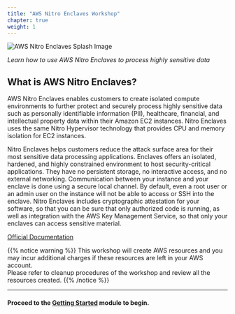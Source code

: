 ```yaml
---
title: "AWS Nitro Enclaves Workshop"
chapter: true
weight: 1
---
```


<!-- TODO: Temporarily fixing duplicate headers in chapters on published workshop. Note: This hides header from local build.
# AWS Nitro Enclaves Workshop
-->

![AWS Nitro Enclaves Splash Image](/images/nitro-enclaves.png?featherlight=false)

_Learn how to use AWS Nitro Enclaves to process highly sensitive data_
## What is AWS Nitro Enclaves?

AWS Nitro Enclaves enables customers to create isolated compute environments to further protect and securely process highly sensitive data such as personally identifiable information (PII), healthcare, financial, and intellectual property data within their Amazon EC2 instances. Nitro Enclaves uses the same Nitro Hypervisor technology that provides CPU and memory isolation for EC2 instances.

Nitro Enclaves helps customers reduce the attack surface area for their most sensitive data processing applications. Enclaves offers an isolated, hardened, and highly constrained environment to host security-critical applications. They have no persistent storage, no interactive access, and no external networking. Communication between your instance and your enclave is done using a secure local channel. By default, even a root user or an admin user on the instance will not be able to access or SSH into the enclave. Nitro Enclaves includes cryptographic attestation for your software, so that you can be sure that only authorized code is running, as well as integration with the AWS Key Management Service, so that only your enclaves can access sensitive material.

[Official Documentation](https://docs.aws.amazon.com/enclaves/latest/user/nitro-enclave.html)

{{% notice warning %}}
This workshop will create AWS resources and you may incur additional charges if these resources are left in your AWS account.  
Please refer to cleanup procedures <!--in each section--> of the workshop and review all the resources created<!-- by automated stacks-->.
{{% /notice %}}

---
#### Proceed to the [Getting Started](getting-started.html) module to begin.